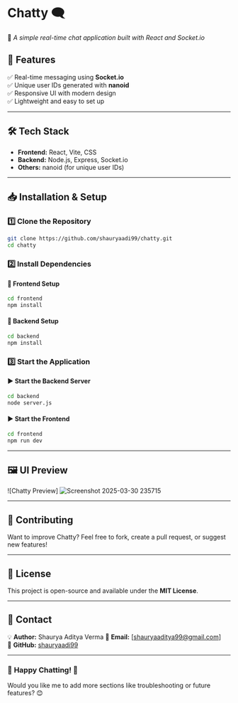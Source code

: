 # **Chatty 🗨️**  
🚀 *A simple real-time chat application built with React and Socket.io*  

## **📌 Features**  
✅ Real-time messaging using **Socket.io**  
✅ Unique user IDs generated with **nanoid**  
✅ Responsive UI with modern design  
✅ Lightweight and easy to set up  

---

## **🛠️ Tech Stack**  
- **Frontend:** React, Vite, CSS  
- **Backend:** Node.js, Express, Socket.io  
- **Others:** nanoid (for unique user IDs)  

---

## **📥 Installation & Setup**  
### **1️⃣ Clone the Repository**  
```sh
git clone https://github.com/shauryaadi99/chatty.git
cd chatty
```

### **2️⃣ Install Dependencies**  
#### 🔹 **Frontend Setup**
```sh
cd frontend
npm install
```

#### 🔹 **Backend Setup**
```sh
cd backend
npm install
```

### **3️⃣ Start the Application**  
#### ▶️ **Start the Backend Server**  
```sh
cd backend
node server.js
```

#### ▶️ **Start the Frontend**  
```sh
cd frontend
npm run dev
```

---

## **🖼️ UI Preview**  
![Chatty Preview]
![Screenshot 2025-03-30 235715](https://github.com/user-attachments/assets/30d8eb35-c67b-420a-8dc6-2c7664d20906)

---

## **🤝 Contributing**  
Want to improve Chatty? Feel free to fork, create a pull request, or suggest new features!  

---

## **📜 License**  
This project is open-source and available under the **MIT License**.  

---

## **📧 Contact**  
💡 **Author:** Shaurya Aditya Verma
📩 **Email:** [shauryaaditya99@gmail.com]  
🔗 **GitHub:** [shauryaadi99](https://github.com/shauryaadi99/)  

---

### 🎉 **Happy Chatting!** 🚀  

Would you like me to add more sections like troubleshooting or future features? 😊

